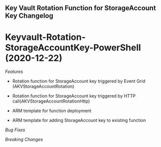 ## Key Vault Rotation Function for StorageAccount Key Changelog

<a name="keyvault-rotation-storageaccountkey-powershell"></a>

# Keyvault-Rotation-StorageAccountKey-PowerShell (2020-12-22)

*Features*

* Rotation function for StorageAccount key triggered by Event Grid (AKVStorageAccountRotation)

* Rotation function for StorageAccount key triggered by HTTP call(AKVStorageAccountRotationHttp)

* ARM template for function deployment

* ARM template for adding StorageAccount key to existing function

*Bug Fixes*

*Breaking Changes*
